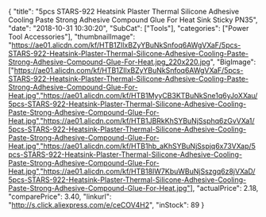 {
	"title": "5pcs STARS-922 Heatsink Plaster Thermal Silicone Adhesive Cooling Paste Strong Adhesive Compound Glue For Heat Sink Sticky PN35",
	"date": "2018-10-31 10:30:20",
	"SubCat": ["Tools"],
	"categories": ["Power Tool Accessories"],
	"thumbnailImage": "https://ae01.alicdn.com/kf/HTB1ZIlxBZyYBuNkSnfoq6AWgVXaF/5pcs-STARS-922-Heatsink-Plaster-Thermal-Silicone-Adhesive-Cooling-Paste-Strong-Adhesive-Compound-Glue-For-Heat.jpg_220x220.jpg",
	"BigImage": ["https://ae01.alicdn.com/kf/HTB1ZIlxBZyYBuNkSnfoq6AWgVXaF/5pcs-STARS-922-Heatsink-Plaster-Thermal-Silicone-Adhesive-Cooling-Paste-Strong-Adhesive-Compound-Glue-For-Heat.jpg","https://ae01.alicdn.com/kf/HTB1MyyCB3KTBuNkSne1q6yJoXXau/5pcs-STARS-922-Heatsink-Plaster-Thermal-Silicone-Adhesive-Cooling-Paste-Strong-Adhesive-Compound-Glue-For-Heat.jpg","https://ae01.alicdn.com/kf/HTB1JBRkKhSYBuNjSsphq6zGvVXa1/5pcs-STARS-922-Heatsink-Plaster-Thermal-Silicone-Adhesive-Cooling-Paste-Strong-Adhesive-Compound-Glue-For-Heat.jpg","https://ae01.alicdn.com/kf/HTB1hb_aKhSYBuNjSspjq6x73VXap/5pcs-STARS-922-Heatsink-Plaster-Thermal-Silicone-Adhesive-Cooling-Paste-Strong-Adhesive-Compound-Glue-For-Heat.jpg","https://ae01.alicdn.com/kf/HTB18IW7KbuWBuNjSszgq6z8jVXaD/5pcs-STARS-922-Heatsink-Plaster-Thermal-Silicone-Adhesive-Cooling-Paste-Strong-Adhesive-Compound-Glue-For-Heat.jpg"],
	"actualPrice": 2.18,
	"comparePrice": 3.40,
	"linkurl": "http://s.click.aliexpress.com/e/ceCOV4H2",
	"inStock": 89
}
